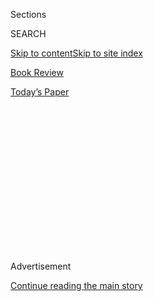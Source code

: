 <div id="app">

<div>

<div>

<div>

<div class="NYTAppHideMasthead css-1q2w90k e1suatyy0">

<div class="section css-ui9rw0 e1suatyy2">

<div class="css-eph4ug er09x8g0">

<div class="css-6n7j50">

</div>

<span class="css-1dv1kvn">Sections</span>

<div class="css-10488qs">

<span class="css-1dv1kvn">SEARCH</span>

</div>

[Skip to content](#site-content)[Skip to site index](#site-index)

</div>

<div id="masthead-section-label" class="css-1wr3we4 eaxe0e00">

[Book
Review](https://www.nytimes.com/section/books/review)

</div>

<div class="css-10698na e1huz5gh0">

</div>

</div>

<div id="masthead-bar-one" class="section hasLinks css-15hmgas e1csuq9d3">

<div class="css-uqyvli e1csuq9d0">

</div>

<div class="css-1uqjmks e1csuq9d1">

</div>

<div class="css-9e9ivx">

[](https://myaccount.nytimes.com/auth/login?response_type=cookie&client_id=vi)

</div>

<div class="css-1bvtpon e1csuq9d2">

[Today’s
Paper](https://www.nytimes.com/section/todayspaper)

</div>

</div>

</div>

</div>

<div data-aria-hidden="false">

<div id="site-content" data-role="main">

<div>

<div class="css-1aor85t" style="opacity:0.000000001;z-index:-1;visibility:hidden">

<div class="css-1hqnpie">

<div class="css-epjblv">

<span class="css-17xtcya">[Book
Review](/section/books/review)</span><span class="css-x15j1o">|</span><span class="css-fwqvlz">New
Books Take You Through the Microscope to the World of
Pathogens</span>

</div>

<div class="css-k008qs">

<div class="css-1iwv8en">

<span class="css-18z7m18"></span>

<div>

</div>

</div>

<span class="css-1n6z4y">https://nyti.ms/3hXt1sK</span>

<div class="css-1705lsu">

<div class="css-4xjgmj">

<div class="css-4skfbu" data-role="toolbar" data-aria-label="Social Media Share buttons, Save button, and Comments Panel with current comment count" data-testid="share-tools">

  - 
  - 
  - 
  - 
    
    <div class="css-6n7j50">
    
    </div>

  - 

</div>

</div>

</div>

</div>

</div>

</div>

<div id="NYT_TOP_BANNER_REGION" class="css-13pd83m">

</div>

<div id="top-wrapper" class="css-1sy8kpn">

<div id="top-slug" class="css-l9onyx">

Advertisement

</div>

[Continue reading the main
story](#after-top)

<div class="ad top-wrapper" style="text-align:center;height:100%;display:block;min-height:250px">

<div id="top" class="place-ad" data-position="top" data-size-key="top">

</div>

</div>

<div id="after-top">

</div>

</div>

<div id="sponsor-wrapper" class="css-1hyfx7x">

<div id="sponsor-slug" class="css-19vbshk">

Supported by

</div>

[Continue reading the main
story](#after-sponsor)

<div id="sponsor" class="ad sponsor-wrapper" style="text-align:center;height:100%;display:block">

</div>

<div id="after-sponsor">

</div>

</div>

Shortlist

<div class="css-1vkm6nb ehdk2mb0">

# New Books Take You Through the Microscope to the World of Pathogens

</div>

<div class="css-79elbk" data-testid="photoviewer-wrapper">

<div class="css-z3e15g" data-testid="photoviewer-wrapper-hidden">

</div>

<div class="css-1a48zt4 ehw59r15" data-testid="photoviewer-children">

![<span class="css-cnj6d5 e1z0qqy90" itemprop="copyrightHolder"><span class="css-1ly73wi e1tej78p0">Credit...</span><span><span>John
Gall</span></span></span>](https://static01.nyt.com/images/2020/08/02/books/review/02Shortlist-Microscope/02Shortlist-Microscope-articleLarge.jpg?quality=75&auto=webp&disable=upscale)

</div>

</div>

<div class="css-xt80pu e12qa4dv0">

<div class="css-18e8msd">

<div class="css-vp77d3 epjyd6m0">

<div class="css-1baulvz">

By <span class="css-1baulvz last-byline" itemprop="name">Rob Dunn</span>

</div>

</div>

  - July 31,
    2020

  - 
    
    <div class="css-4xjgmj">
    
    <div class="css-d8bdto" data-role="toolbar" data-aria-label="Social Media Share buttons, Save button, and Comments Panel with current comment count" data-testid="share-tools">
    
      - 
      - 
      - 
      - 
        
        <div class="css-6n7j50">
        
        </div>
    
      - 
    
    </div>
    
    </div>

</div>

</div>

<div class="section meteredContent css-1r7ky0e" name="articleBody" itemprop="articleBody">

<div class="css-1fanzo5 StoryBodyCompanionColumn">

<div class="css-53u6y8">

**BIOGRAPHY OF RESISTANCE**  
**The Epic Battle Between People and Pathogens**  
By Muhammad H. Zaman  
304 pp. Harper Wave.
$28.99.

</div>

</div>

<div class="css-79elbk" data-testid="photoviewer-wrapper">

<div class="css-z3e15g" data-testid="photoviewer-wrapper-hidden">

</div>

<div class="css-1a48zt4 ehw59r15" data-testid="photoviewer-children">

![](https://static01.nyt.com/images/2020/05/27/books/review/Shortlist_Dunn3/Shortlist_Dunn3-articleLarge.jpg?quality=75&auto=webp&disable=upscale)

</div>

</div>

<div class="css-1fanzo5 StoryBodyCompanionColumn">

<div class="css-53u6y8">

In “Biography of Resistance,” Zaman considers antibiotics as the major
weapon for killing bacterial pathogens — and the ways in which this war
has backfired. Bacteria and fungi have been producing antibiotics for
many hundreds of millions of years. Relatively recently, humans figured
out that they could co-opt some of these to control pathogenic bacteria.
Doing so saved millions of lives. But it also increased the commonness
of resistant bacteria, that is, bacteria that are impervious to
antibiotics and, as a result, difficult to kill. “Biography of
Resistance” profiles these bacteria, but also the people who study them.
It is a useful, engaging opus.

There are now resistant strains of the bacteria that cause tuberculosis
and other disease, but also resistant malaria protists, bedbugs, head
lice, crop pests and even garden weeds. Zaman tells the stories of
researchers working to understand the evolution, and to a lesser extent
ecology, of bacterial resistance and when and why it emerges. Resistance
is ancient (resistant bacteria can be found deep in caves beyond the
reach of human influence), but it has taken on new forms and dynamics in
light of the ways in which we have wielded antibiotics.

</div>

</div>

<div class="css-1fanzo5 StoryBodyCompanionColumn">

<div class="css-53u6y8">

Zaman’s book includes histories of key moments in microbiology,
reminders of how fast our perspectives on the microscopic world have
evolved. When Anton van Leeuwenhoek first discovered microbial life in
the 1600s, he imagined it to be wondrous and mostly beneficial. Once
Louis Pasteur discovered that microbes could both make us sick and make
beer, he came to see some species as dangerous but others as beneficial.
Then once we developed antibiotics, scientists began to talk more often
about a “war on germs,” in which germs were understood to be faceless,
dangerous creatures all around us. With these increasingly resistant
strains, the germs now seem to be taking this war seriously.

**CLEAN**  
**The New Science of Skin**  
By James Hamblin  
278 pp. Riverhead.
$28.

</div>

</div>

<div class="css-79elbk" data-testid="photoviewer-wrapper">

<div class="css-z3e15g" data-testid="photoviewer-wrapper-hidden">

</div>

<div class="css-1a48zt4 ehw59r15" data-testid="photoviewer-children">

<div class="css-1xdhyk6 erfvjey0">

<span class="css-1ly73wi e1tej78p0">Image</span>

<div class="css-zjzyr8">

<div data-testid="lazyimage-container" style="height:563.2444444444444px">

</div>

</div>

</div>

</div>

</div>

<div class="css-1fanzo5 StoryBodyCompanionColumn">

<div class="css-53u6y8">

Zaman considers the impact of microbes globally. Meanwhile, Hamblin’s
new book, “Clean,” is an ode to the invisible world laid out between his
toes and in his armpits. Hamblin focuses on the skin, including that of
his own body. Just as Pasteur and others revealed that some microscopic
species could be dangerous, and long before antibiotics were discovered
in the early 20th century, it became clear that lives could be saved
through simple interventions that helped reduce the abundance of those
dangerous species.

Hand washing has saved hundreds of millions of lives, as has the
availability of drinking water that is free of pathogens (conversely,
the lack of access to such drinking water endangers millions still
today). The goal of these interventions is not to make hands sterile
(one can’t) and to make water sterile (almost none is), but instead to
control problem pathogens. But the cosmetics industry and other
purveyors of solutions and creams came to recognize, as Hamblin
documents, an opportunity to sell products and lifestyles that not only
removed all germs but, just to be on the safe side, offered total and
complete cleanliness as a goal. This, Hamblin concludes, actually just
made us rashy and sick in new kinds of ways. And so begins the odyssey
upon which Hamblin embarked.

While trying to understand his own skin, Hamblin stopped bathing, though
he did still wash his hands and drink clean water. He does not use his
personal experiment as evidence, so much as a way to drive the
narrative. The writing is fun, interesting and credible, that of a
science journalist trying to make sense of the biology of bodies and how
they work in daily life. If Zaman’s book is about war, Hamblin’s is more
about finding ways to make peace, not with pathogens but instead with
our own bodies and the majority of species on and in them, species on
which, he comes to see, we depend for survival and well-being. That
peace can include “products,” just more carefully chosen ones.
Tellingly, the cover of Hamblin’s book bears a fancy soap dispenser that
appears to be dispensing dirt.

</div>

</div>

<div class="css-1fanzo5 StoryBodyCompanionColumn">

<div class="css-53u6y8">

**THE SENSITIVES**  
**The Rise of Environmental Illness and the Search for America’s Last
Pure Place**  
By Oliver Broudy  
339 pp. Simon & Schuster.
$27.

</div>

</div>

<div class="css-79elbk" data-testid="photoviewer-wrapper">

<div class="css-z3e15g" data-testid="photoviewer-wrapper-hidden">

</div>

<div class="css-1a48zt4 ehw59r15" data-testid="photoviewer-children">

<div class="css-1xdhyk6 erfvjey0">

<span class="css-1ly73wi e1tej78p0">Image</span>

<div class="css-zjzyr8">

<div data-testid="lazyimage-container" style="height:583.8666666666667px">

</div>

</div>

</div>

</div>

</div>

<div class="css-1fanzo5 StoryBodyCompanionColumn">

<div class="css-53u6y8">

Just as some biological environments are more healthful than others, so
too are some chemical environments better for us than others.
Understanding just which combinations of chemicals are good and which
are bad and at what concentrations is challenging. Fortunately, many
thousands of toxicologists, sociologists, epidemiologists and biologists
have made it their lives’ work to try to get to some answers. And,
unfortunately, many people don’t trust them.

In “The Sensitives,” Broudy zeros in on a group of people who have
decided, on their own, that all of the chemistry associated with modern,
industrial life is making them sick. These individuals are “sensitive”
to everything from plastic to perfume, which they have deemed toxic, and
have abandoned science and the medical system to find places where they
feel well — something akin to the paleodiet but for chemistry.

“The Sensitives” is at its best when Broudy is chronicling the very real
challenges of his subjects. Sensitives are united by the belief that
they are suffering from “Environmental Illness.” E.I. is not recognized
as a disease by any major medical organization. Those who self-diagnose
with the disease suffer a grab bag of debilitating symptoms and are
united by struggles to find clinicians able to help them. Broudy’s book
is moved along by a kind of medical travel narrative as Broudy searches
with one sensitive, James, for another, Brian, who has found a haven
from what he believes to be the toxins of the world. Broudy’s writing
inspires real empathy for the individuals he chronicles, individuals who
can’t seem to get well or get help.

Where the book fails is in its implied conclusions. Broudy leaves the
reader feeling as though in dealing with E.I. or any set of mysterious
symptoms, science and self-diagnosis are just the same. At a moment when
our collective well-being depends upon the public’s trust in experts, in
their knowledge about pathogens and the civilization-saving value of
vaccines, this is a very dangerous sentiment.

</div>

</div>

</div>

<div>

</div>

<div>

</div>

<div>

</div>

<div>

<div id="bottom-wrapper" class="css-1ede5it">

<div id="bottom-slug" class="css-l9onyx">

Advertisement

</div>

[Continue reading the main
story](#after-bottom)

<div id="bottom" class="ad bottom-wrapper" style="text-align:center;height:100%;display:block;min-height:90px">

</div>

<div id="after-bottom">

</div>

</div>

</div>

</div>

</div>

## Site Index

<div>

</div>

## Site Information Navigation

  - [© <span>2020</span> <span>The New York Times
    Company</span>](https://help.nytimes.com/hc/en-us/articles/115014792127-Copyright-notice)

<!-- end list -->

  - [NYTCo](https://www.nytco.com/)
  - [Contact
    Us](https://help.nytimes.com/hc/en-us/articles/115015385887-Contact-Us)
  - [Work with us](https://www.nytco.com/careers/)
  - [Advertise](https://nytmediakit.com/)
  - [T Brand Studio](http://www.tbrandstudio.com/)
  - [Your Ad
    Choices](https://www.nytimes.com/privacy/cookie-policy#how-do-i-manage-trackers)
  - [Privacy](https://www.nytimes.com/privacy)
  - [Terms of
    Service](https://help.nytimes.com/hc/en-us/articles/115014893428-Terms-of-service)
  - [Terms of
    Sale](https://help.nytimes.com/hc/en-us/articles/115014893968-Terms-of-sale)
  - [Site
    Map](https://spiderbites.nytimes.com)
  - [Help](https://help.nytimes.com/hc/en-us)
  - [Subscriptions](https://www.nytimes.com/subscription?campaignId=37WXW)

</div>

</div>

</div>

</div>
